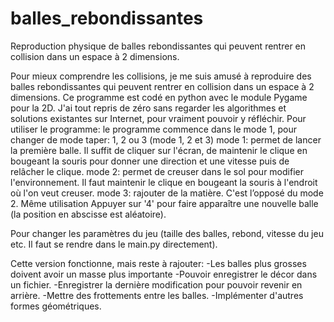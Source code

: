 # balles_rebondissantes
Reproduction physique de balles rebondissantes qui peuvent rentrer en collision dans un espace à 2 dimensions.


Pour mieux comprendre les collisions, je me suis amusé à reproduire des balles rebondissantes qui peuvent rentrer en collision dans un espace à 2 dimensions. Ce programme est codé en python avec le module Pygame pour la 2D. J'ai tout repris de zéro sans regarder les algorithmes et solutions existantes sur Internet, pour vraiment pouvoir y réfléchir. Pour utiliser le programme: le programme commence dans le mode 1, pour changer de mode taper: 1, 2 ou 3 (mode 1, 2 et 3) mode 1: permet de lancer la première balle. Il suffit de cliquer sur l'écran, de maintenir le clique en bougeant la souris pour donner une direction et une vitesse puis de relâcher le clique. mode 2: permet de creuser dans le sol pour modifier l'environnement. Il faut maintenir le clique en bougeant la souris à l'endroit où l'on veut creuser. mode 3: rajouter de la matière. C'est l’opposé du mode 2. Même utilisation Appuyer sur '4' pour faire apparaître une nouvelle balle (la position en abscisse est aléatoire).

Pour changer les paramètres du jeu (taille des balles, rebond, vitesse du jeu etc. Il faut se rendre dans le main.py directement).

Cette version fonctionne, mais reste à rajouter:
-Les balles plus grosses doivent avoir un masse plus importante
-Pouvoir enregistrer le décor dans un fichier.
-Enregistrer la dernière modification pour pouvoir revenir en arrière.
-Mettre des frottements entre les balles.
-Implémenter d'autres formes géométriques.
